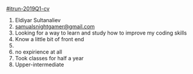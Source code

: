 [#itrun-2019Q1-cv](https://github.com/TonyMalus/itrun-2019Q1-cv)
1. Eldiyar Sultanaliev
2. samualsnightgamer@gmail.com
3. Looking for a way to learn and study how to improve my coding skills
4. Know a little bit of front end
5. 
6. no expirience at all
7. Took classes for half a year
8. Upper-intermediate 
